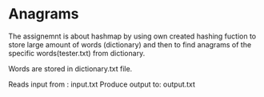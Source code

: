 # Anagrams 

The assignemnt is about hashmap by using own created hashing fuction to store large amount of words (dictionary) and then to find anagrams of the specific words(tester.txt) from dictionary.

Words are stored in dictionary.txt file.

Reads input from : input.txt
Produce output to: output.txt
